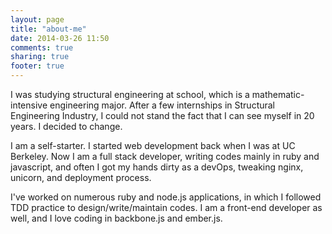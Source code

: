 ```yaml
---
layout: page
title: "about-me"
date: 2014-03-26 11:50
comments: true
sharing: true
footer: true
---
```


<p> I was studying structural engineering at school, which is a mathematic-intensive engineering major. After a few internships in Structural Engineering Industry, I could not stand the fact that I can see myself in 20 years. I decided to change. </p>

<p> I am a self-starter. I started web development back when I was at UC Berkeley. Now I am a full stack developer, writing codes mainly in ruby and javascript, and often I got my hands dirty as a devOps, tweaking nginx, unicorn, and deployment process. </p>

<p> I've worked on numerous ruby and node.js applications, in which I followed TDD practice to design/write/maintain codes. I am a front-end developer as well, and I love coding in backbone.js and ember.js. </p>
